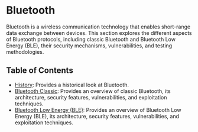 # Bluetooth

Bluetooth is a wireless communication technology that enables short-range data exchange between devices. This section explores the different aspects of Bluetooth protocols, including classic Bluetooth and Bluetooth Low Energy (BLE), their security mechanisms, vulnerabilities, and testing methodologies.

## Table of Contents
- [History](History.md): Provides a historical look at Bluetooth.
- [Bluetooth Classic](Classic/): Provides an overview of classic Bluetooth, its architecture, security features, vulnerabilities, and exploitation techniques.
- [Bluetooth Low Energy (BLE)](BLE/): Provides an overview of Bluetooth Low Energy (BLE), its architecture, security features, vulnerabilities, and exploitation techniques.